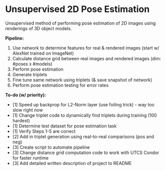 # Unsupervised 2D Pose Estimation

Unsupervised method of performing pose estimation of 2D images using renderings of 3D object models.

**Pipeline:**
  1) Use network to determine features for real & rendered images (start w/ AlexNet trained on ImageNet)
  2) Calculate distance grid between real images and rendered images (dim: #poses x #models)
  3) Perform pose estimation 
  4) Generate triplets 
  5) Fine tune same network using triplets (& save snapshot of network)
  6) Perform pose estimation testing for error rates

**To-do (w/ priority):**  
  * [1] Speed up backprop for L2-Norm layer (use foiling trick) - way too slow right now
  * [1] Change triplet code to dynamically find triplets during training (100 hardest)
  * [1] Determine test dataset for pose estimation task  
  * [1] Verify Steps 1-5 are correct
  * [2] Add in triplet generation using real-to-real comparisons (pos and neg)
  * [3] Create script to automate pipeline  
  * [3] Change distance grid computation code to work with UTCS Condor for faster runtime
  * [3] Add detailed written description of project to README
